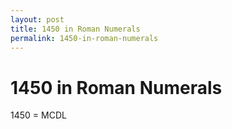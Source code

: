 ```yaml
---
layout: post
title: 1450 in Roman Numerals
permalink: 1450-in-roman-numerals
---
```


# 1450 in Roman Numerals

1450 = MCDL
